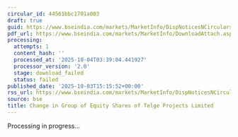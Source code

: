 ```yaml
---
circular_id: 44561bbc1701a003
draft: true
guid: https://www.bseindia.com/markets/MarketInfo/DispNoticesNCirculars.aspx?Noticeid={1D36EFDA-B87C-4BAF-B0DB-9A670D921461}&noticeno=20251003-56&dt=10/03/2025&icount=56&totcount=73&flag=0
pdf_url: https://www.bseindia.com/markets/MarketInfo/DownloadAttach.aspx?id=20251003-56&attachedId=
processing:
  attempts: 1
  content_hash: ''
  processed_at: '2025-10-04T03:39:04.441927'
  processor_version: '2.0'
  stage: download_failed
  status: failed
published_date: '2025-10-03T15:15:52+00:00'
rss_url: https://www.bseindia.com/markets/MarketInfo/DispNoticesNCirculars.aspx?Noticeid={1D36EFDA-B87C-4BAF-B0DB-9A670D921461}&noticeno=20251003-56&dt=10/03/2025&icount=56&totcount=73&flag=0
source: bse
title: Change in Group of Equity Shares of Telge Projects Limited
---
```


Processing in progress...